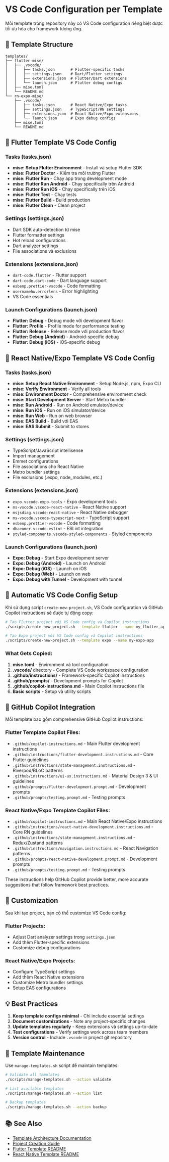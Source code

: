 # VS Code Configuration per Template

Mỗi template trong repository này có VS Code configuration riêng biệt được tối ưu hóa cho framework tương ứng.

## 📁 Template Structure

```
templates/
├── flutter-mise/
│   ├── .vscode/
│   │   ├── tasks.json       # Flutter-specific tasks
│   │   ├── settings.json    # Dart/Flutter settings
│   │   ├── extensions.json  # Flutter/Dart extensions
│   │   └── launch.json      # Flutter debug configs
│   ├── mise.toml
│   └── README.md
└── rn-expo-mise/
    ├── .vscode/
    │   ├── tasks.json       # React Native/Expo tasks
    │   ├── settings.json    # TypeScript/RN settings
    │   ├── extensions.json  # React Native/Expo extensions
    │   └── launch.json      # Expo debug configs
    ├── mise.toml
    └── README.md
```

## 🎯 Flutter Template VS Code Config

### Tasks (tasks.json)
- **mise: Setup Flutter Environment** - Install và setup Flutter SDK
- **mise: Flutter Doctor** - Kiểm tra môi trường Flutter
- **mise: Flutter Run** - Chạy app trong development mode
- **mise: Flutter Run Android** - Chạy specifically trên Android
- **mise: Flutter Run iOS** - Chạy specifically trên iOS
- **mise: Flutter Test** - Chạy tests
- **mise: Flutter Build** - Build production
- **mise: Flutter Clean** - Clean project

### Settings (settings.json)
- Dart SDK auto-detection từ mise
- Flutter formatter settings
- Hot reload configurations
- Dart analyzer settings
- File associations và exclusions

### Extensions (extensions.json)
- `dart-code.flutter` - Flutter support
- `dart-code.dart-code` - Dart language support
- `esbenp.prettier-vscode` - Code formatting
- `usernamehw.errorlens` - Error highlighting
- VS Code essentials

### Launch Configurations (launch.json)
- **Flutter: Debug** - Debug mode với development flavor
- **Flutter: Profile** - Profile mode for performance testing
- **Flutter: Release** - Release mode với production flavor
- **Flutter: Debug (Android)** - Android-specific debug
- **Flutter: Debug (iOS)** - iOS-specific debug

## 🎯 React Native/Expo Template VS Code Config

### Tasks (tasks.json)
- **mise: Setup React Native Environment** - Setup Node.js, npm, Expo CLI
- **mise: Verify Environment** - Verify all tools
- **mise: Environment Doctor** - Comprehensive environment check
- **mise: Start Development Server** - Start Metro bundler
- **mise: Run Android** - Run on Android emulator/device
- **mise: Run iOS** - Run on iOS simulator/device
- **mise: Run Web** - Run on web browser
- **mise: EAS Build** - Build với EAS
- **mise: EAS Submit** - Submit to stores

### Settings (settings.json)
- TypeScript/JavaScript intellisense
- Import management
- Emmet configurations
- File associations cho React Native
- Metro bundler settings
- File exclusions (.expo, node_modules, etc.)

### Extensions (extensions.json)
- `expo.vscode-expo-tools` - Expo development tools
- `ms-vscode.vscode-react-native` - React Native support
- `msjsdiag.vscode-react-native` - React Native debugger
- `ms-vscode.vscode-typescript-next` - TypeScript support
- `esbenp.prettier-vscode` - Code formatting
- `dbaeumer.vscode-eslint` - ESLint integration
- `styled-components.vscode-styled-components` - Styled components

### Launch Configurations (launch.json)
- **Expo: Debug** - Start Expo development server
- **Expo: Debug (Android)** - Launch on Android
- **Expo: Debug (iOS)** - Launch on iOS
- **Expo: Debug (Web)** - Launch on web
- **Expo: Debug with Tunnel** - Development with tunnel

## 🚀 Automatic VS Code Config Setup

Khi sử dụng script `create-new-project.sh`, VS Code configuration và GitHub Copilot instructions sẽ được tự động copy:

```bash
# Tạo Flutter project với VS Code config và Copilot instructions
./scripts/create-new-project.sh --template flutter --name my_flutter_app

# Tạo Expo project với VS Code config và Copilot instructions
./scripts/create-new-project.sh --template expo --name my-expo-app
```

### What Gets Copied:
1. **mise.toml** - Environment và tool configuration
2. **.vscode/** directory - Complete VS Code workspace configuration
3. **.github/instructions/** - Framework-specific Copilot instructions
4. **.github/prompts/** - Development prompts for Copilot
5. **.github/copilot-instructions.md** - Main Copilot instructions file
6. **Basic scripts** - Setup và utility scripts

## 🤖 GitHub Copilot Integration

Mỗi template bao gồm comprehensive GitHub Copilot instructions:

### Flutter Template Copilot Files:
- `.github/copilot-instructions.md` - Main Flutter development instructions
- `.github/instructions/flutter-development.instructions.md` - Core Flutter guidelines
- `.github/instructions/state-management.instructions.md` - Riverpod/BLoC patterns
- `.github/instructions/ui-ux.instructions.md` - Material Design 3 & UI guidelines
- `.github/prompts/flutter-development.prompt.md` - Development prompts
- `.github/prompts/testing.prompt.md` - Testing prompts

### React Native/Expo Template Copilot Files:
- `.github/copilot-instructions.md` - Main React Native/Expo instructions
- `.github/instructions/react-native-development.instructions.md` - Core RN guidelines
- `.github/instructions/state-management.instructions.md` - Redux/Zustand patterns
- `.github/instructions/navigation.instructions.md` - React Navigation patterns
- `.github/prompts/react-native-development.prompt.md` - Development prompts
- `.github/prompts/testing.prompt.md` - Testing prompts

These instructions help GitHub Copilot provide better, more accurate suggestions that follow framework best practices.

## 🔧 Customization

Sau khi tạo project, bạn có thể customize VS Code config:

### Flutter Projects:
- Adjust Dart analyzer settings trong `settings.json`
- Add thêm Flutter-specific extensions
- Customize debug configurations

### React Native/Expo Projects:
- Configure TypeScript settings
- Add thêm React Native extensions
- Customize Metro bundler settings
- Setup EAS configurations

## 💡 Best Practices

1. **Keep template configs minimal** - Chỉ include essential settings
2. **Document customizations** - Note any project-specific changes
3. **Update templates regularly** - Keep extensions và settings up-to-date
4. **Test configurations** - Verify settings work across team members
5. **Version control** - Include `.vscode` in project git repository

## 🔄 Template Maintenance

Use `manage-templates.sh` script để maintain templates:

```bash
# Validate all templates
./scripts/manage-templates.sh --action validate

# List available templates
./scripts/manage-templates.sh --action list

# Backup templates
./scripts/manage-templates.sh --action backup
```

## 📚 See Also

- [Template Architecture Documentation](./template-architecture.md)
- [Project Creation Guide](../QUICKSTART.md)
- [Flutter Template README](../templates/flutter-mise/README.md)
- [React Native Template README](../templates/rn-expo-mise/README.md)
